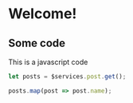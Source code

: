 # Welcome!

## Some code

This is a javascript code

```js
let posts = $services.post.get();

posts.map(post => post.name);
```
